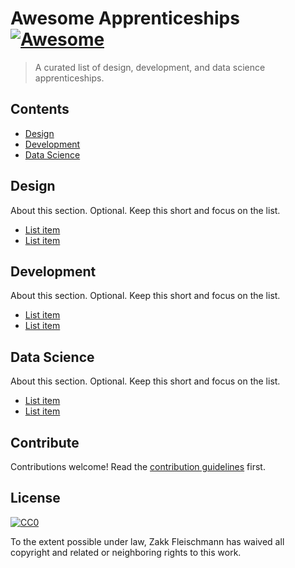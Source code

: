 # Awesome Apprenticeships [![Awesome](https://awesome.re/badge.svg)](https://awesome.re)

> A curated list of design, development, and data science apprenticeships.


## Contents

- [Design](#design)
- [Development](#development)
- [Data Science](#data-science)


## Design

About this section. Optional. Keep this short and focus on the list.

- [List item](http://example.com)
- [List item](http://example.com)


## Development

About this section. Optional. Keep this short and focus on the list.

- [List item](http://example.com)
- [List item](http://example.com)


## Data Science

About this section. Optional. Keep this short and focus on the list.

- [List item](http://example.com)
- [List item](http://example.com)


## Contribute

Contributions welcome! Read the [contribution guidelines](contributing.md) first.


## License

[![CC0](https://mirrors.creativecommons.org/presskit/buttons/88x31/svg/cc-zero.svg)](https://creativecommons.org/publicdomain/zero/1.0)

To the extent possible under law, Zakk Fleischmann has waived all copyright and
related or neighboring rights to this work.

